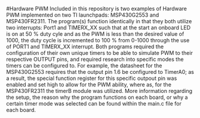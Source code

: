 #Hardware PWM
Included in this repository is two examples of Hardware PWM implemented on two TI launchpads: MSP430G2553 and MSP430FR2311. The program(s) function identically in that they both utilize two interrupts: Port1 and TIMERX_XX such that at the start an onboard LED is on at 50 % duty cyle and as the PWM is less than the desired value of 1000, the duty cycle is incremented to 100 % from 0-1000 through the use of PORT1 and TIMERX_XX interrupt. Both programs required the configuration of their own unique timers to be able to simulate PWM to their respective OUTPUT pins, and required research into specific modes the timers can be configured to. For example, the datasheet for the MSP430G2553 requires that the output pin 1.6 be configured to TimerA0; as a result, the special function register for this specific outpout pin was enabled and set high to allow for the PWM ability, where as, for the MSP430FR2311 the timerB module was utilized. More information regarding the setup, the reason why the program functions on each board, or why a certain timer mode was selected can be found within the main.c file for each board.
